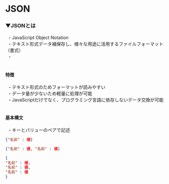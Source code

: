 # JSON

### ▼JSONとは
&ensp;・JavaScript Object Notation<br>
&ensp;・テキスト形式データ補保存し、様々な用途に活用するファイルフォーマット（書式）<br>
&ensp;・<br>
<br>


#### 特徴
&ensp;・テキスト形式のためフォーマットが読みやすい<br>
&ensp;・データ量が少ないため軽量に処理が可能<br>
&ensp;・JavaScriptだけでなく、プログラミング言語に依存しないデータ交換が可能<br>
<br>


#### 基本構文
&ensp;・キーとバリューのペアで記述<br>
```json
{"名前" : 値}

{"名前" : 値, "名前" : 値}

{
"名前" : 値,
"名前" : 値,
"名前" : 値
}
```
<br>

